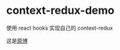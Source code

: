 # context-redux-demo

使用 react hooks 实现自己的 context-redux

这是[原博](https://github.com/Bowen7/Blog/issues/7)
